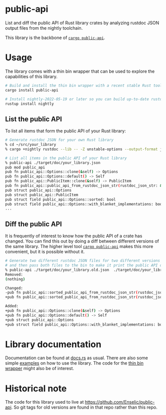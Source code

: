# public-api

List and diff the public API of Rust library crates by analyzing rustdoc JSON output files from the nightly toolchain.

This library is the backbone of [`cargo public-api`](https://github.com/Enselic/cargo-public-api/tree/main/cargo-public-api).

# Usage

The library comes with a thin bin wrapper that can be used to explore the capabilities of this library.

```bash
# Build and install the thin bin wrapper with a recent stable Rust toolchain
cargo install public-api

# Install nightly-2022-05-19 or later so you can build up-to-date rustdoc JSON files
rustup install nightly
```

## List the public API

To list all items that form the public API of your Rust library:

```bash
# Generate rustdoc JSON for your own Rust library
% cd ~/src/your_library
% cargo +nightly rustdoc --lib -- -Z unstable-options --output-format json

# List all items in the public API of your Rust library
% public-api ./target/doc/your_library.json
pub mod public_api
pub fn public_api::Options::clone(&self) -> Options
pub fn public_api::Options::default() -> Self
pub fn public_api::PublicItem::clone(&self) -> PublicItem
pub fn public_api::public_api_from_rustdoc_json_str(rustdoc_json_str: &str, options: Options) -> Result<Vec<PublicItem>>
pub struct public_api::Options
pub struct public_api::PublicItem
pub struct field public_api::Options::sorted: bool
pub struct field public_api::Options::with_blanket_implementations: bool
...
```

## Diff the public API

It is frequently of interest to know how the public API of a crate has changed. You can find this out by doing a diff between different versions of the same library. The higher level tool  [`cargo public-api`](https://github.com/Enselic/cargo-public-api/tree/main/cargo-public-api) makes this more convenient, but it is possible without it.

```bash
# Generate two different rustdoc JSON files for two different versions of your library
# and then pass both files to the bin to make it print the public API diff
% public-api ./target/doc/your_library.old.json  ./target/doc/your_library.json
Removed:
(nothing)

Changed:
-pub fn public_api::sorted_public_api_from_rustdoc_json_str(rustdoc_json_str: &str) -> Result<Vec<PublicItem>>
+pub fn public_api::sorted_public_api_from_rustdoc_json_str(rustdoc_json_str: &str, options: Options) -> Result<Vec<PublicItem>>

Added:
+pub fn public_api::Options::clone(&self) -> Options
+pub fn public_api::Options::default() -> Self
+pub struct public_api::Options
+pub struct field public_api::Options::with_blanket_implementations: bool
```

# Library documentation

Documentation can be found at [docs.rs](https://docs.rs/public-api/latest/public-api/) as usual. There are also some simple [examples](https://github.com/Enselic/cargo-public-api/tree/main/public-api/examples) on how to use the library. The code for the [thin bin wrapper](https://github.com/Enselic/cargo-public-api/blob/main/public-api/src/main.rs) might also be of interest.

# Historical note

The code for this library used to live at https://github.com/Enselic/public-api. So git tags for old versions are found in that repo rather than this repo.
